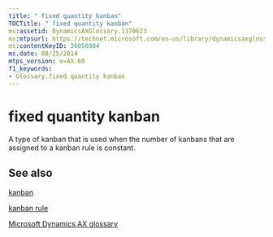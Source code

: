 ```yaml
---
title: " fixed quantity kanban"
TOCTitle: " fixed quantity kanban"
ms:assetid: DynamicsAXGlossary.1370623
ms:mtpsurl: https://technet.microsoft.com/en-us/library/dynamicsaxglossary.1370623(v=AX.60)
ms:contentKeyID: 36056984
ms.date: 08/25/2014
mtps_version: v=AX.60
f1_keywords:
- Glossary.fixed quantity kanban
---
```


# fixed quantity kanban

A type of kanban that is used when the number of kanbans that are assigned to a kanban rule is constant.

## See also

[kanban](kanban.md)

[kanban rule](kanban-rule.md)

[Microsoft Dynamics AX glossary](glossary/microsoft-dynamics-ax-glossary.md)

  


